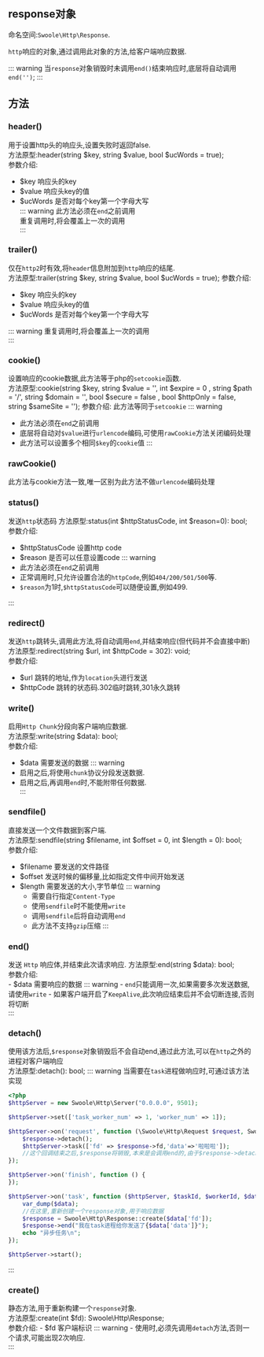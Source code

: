 ## response对象
命名空间:`Swoole\Http\Response`.   

`http`响应的对象,通过调用此对象的方法,给客户端响应数据.  

::: warning
当`response`对象销毁时未调用`end()`结束响应时,底层将自动调用`end('')`;
:::

## 方法

### header()
用于设置http头的响应头,设置失败时返回false.  
方法原型:header(string $key, string $value, bool $ucWords = true);  
参数介绍:  
- $key 响应头的key
- $value 响应头key的值
- $ucWords 是否对每个key第一个字母大写  
::: warning
此方法必须在`end`之前调用  
重复调用时,将会覆盖上一次的调用  
:::

### trailer()
仅在`http2`时有效,将`header`信息附加到`http`响应的结尾.  
方法原型:trailer(string $key, string $value, bool $ucWords = true);
参数介绍:  
- $key 响应头的key
- $value 响应头key的值
- $ucWords 是否对每个key第一个字母大写  

::: warning
重复调用时,将会覆盖上一次的调用  
:::

### cookie()
设置响应的cookie数据,此方法等于php的`setcookie`函数.    
方法原型:cookie(string $key, string $value = '', int $expire = 0 , string $path = '/', string $domain  = '', bool $secure = false , bool $httpOnly = false, string $sameSite = '');
参数介绍:
此方法等同于`setcookie`
::: warning
- 此方法必须在`end`之前调用  
- 底层将自动对`$value`进行`urlencode`编码,可使用`rawCookie`方法关闭编码处理
- 此方法可以设置多个相同`$key`的`cookie`值
:::

### rawCookie()
此方法与cookie方法一致,唯一区别为此方法不做`urlencode`编码处理

### status()
发送`http`状态码
方法原型:status(int $httpStatusCode, int $reason=0): bool;  
参数介绍:  
- $httpStatusCode  设置http code
- $reason  是否可以任意设置code
::: warning
- 此方法必须在`end`之前调用  
- 正常调用时,只允许设置合法的`httpCode`,例如`404/200/501/500`等.   
- `$reason`为1时,`$httpStatusCode`可以随便设置,例如499.  

:::

### redirect()
发送`http`跳转头,调用此方法,将自动调用`end`,并结束响应(但代码并不会直接中断)  
方法原型:redirect(string $url, int $httpCode = 302): void;  
参数介绍:  
- $url 跳转的地址,作为`location`头进行发送
- $httpCode 跳转的状态码.302临时跳转,301永久跳转  

### write()
启用`Http Chunk`分段向客户端响应数据.  
方法原型:write(string $data): bool;  
参数介绍:  
- $data  需要发送的数据
::: warning
- 启用之后,将使用`chunk`协议分段发送数据.
- 启用之后,再调用`end`时,不能附带任何数据.    
:::

### sendfile()  
直接发送一个文件数据到客户端.  
方法原型:sendfile(string $filename, int $offset = 0, int $length = 0): bool;  
参数介绍:  
- $filename 要发送的文件路径
- $offset 发送时候的偏移量,比如指定文件中间开始发送
- $length  需要发送的大小,字节单位
::: warning
    - 需要自行指定`Content-Type`
    - 使用`sendfile`时不能使用`write`  
    - 调用`sendfile`后将自动调用`end`  
    - 此方法不支持`gzip`压缩
:::

### end()
发送 `Http` 响应体,并结束此次请求响应.
方法原型:end(string $data): bool;  
参数介绍:  
    - $data 需要响应的数据
    ::: warning
    - `end`只能调用一次,如果需要多次发送数据,请使用`write`
    - 如果客户端开启了`KeepAlive`,此次响应结束后并不会切断连接,否则将切断  
:::

### detach()  
使用该方法后,`$response`对象销毁后不会自动end,通过此方法,可以在`http`之外的进程对客户端响应  
方法原型:detach(): bool;
::: warning
当需要在`task`进程做响应时,可通过该方法实现
```php
<?php
$httpServer = new Swoole\Http\Server("0.0.0.0", 9501);

$httpServer->set(['task_worker_num' => 1, 'worker_num' => 1]);

$httpServer->on('request', function (\Swoole\Http\Request $request, Swoole\Http\Response $response) use ($httpServer) {
    $response->detach();
    $httpServer->task(['fd' => $response->fd,'data'=>'啦啦啦']);
    //这个回调结束之后,$response将销毁,本来是会调用end的,由于$response->detach(),则不调用
});

$httpServer->on('finish', function () {
});

$httpServer->on('task', function ($httpServer, $taskId, $workerId, $data) {
    var_dump($data);
    //在这里,重新创建一个response对象,用于响应数据
    $response = Swoole\Http\Response::create($data['fd']);
    $response->end("我在task进程给你发送了{$data['data']}");
    echo "异步任务\n";
});

$httpServer->start();
```
:::

### create()
静态方法,用于重新构建一个`response`对象.  
方法原型:create(int $fd): Swoole\Http\Response;  
参数介绍:
    - $fd 客户端标识
    ::: warning
    - 使用时,必须先调用`detach`方法,否则一个请求,可能出现2次响应.  
:::
